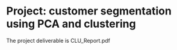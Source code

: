 # Project: customer segmentation using PCA and clustering
The project deliverable is CLU_Report.pdf
